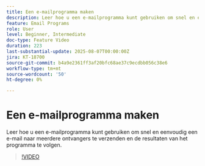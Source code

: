 ```yaml
---
title: Een e-mailprogramma maken
description: Leer hoe u een e-mailprogramma kunt gebruiken om snel en eenvoudig een e-mail naar meerdere ontvangers te verzenden en de resultaten van het programma te volgen.
feature: Email Programs
role: User
level: Beginner, Intermediate
doc-type: Feature Video
duration: 223
last-substantial-update: 2025-08-07T00:00:00Z
jira: KT-18700
source-git-commit: b4a9e2361ff3af20bfc68ae37c9ecdbb056c38e6
workflow-type: tm+mt
source-wordcount: '50'
ht-degree: 0%

---
```



# Een e-mailprogramma maken

Leer hoe u een e-mailprogramma kunt gebruiken om snel en eenvoudig een e-mail naar meerdere ontvangers te verzenden en de resultaten van het programma te volgen.

>[!VIDEO](https://video.tv.adobe.com/v/3470607/?learn=on&enablevpops)
